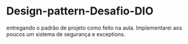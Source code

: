 # Design-pattern-Desafio-DIO

entregando o padrão de projeto como feito na aula. Implementarei aos poucos um sistema de segurança e exceptions.
